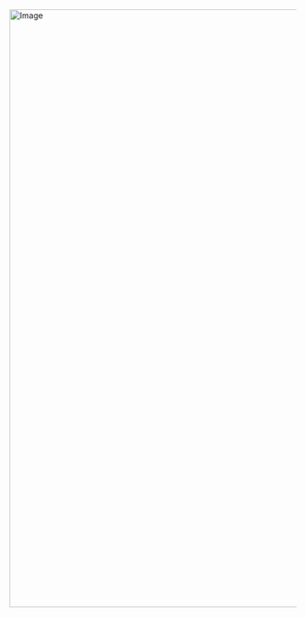 <img width="536" height="1048" alt="Image" src="https://github.com/user-attachments/assets/1959f736-b854-4bd7-b05e-3afd4ffa1757" />
